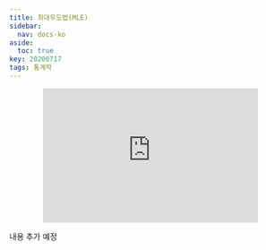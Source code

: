```yaml
---
title: 최대우도법(MLE)
sidebar:
  nav: docs-ko
aside:
  toc: true
key: 20200717
tags: 통계학
---
```


<style>
  @media screen and (max-width:500px){
    iframe {
        width: 80vw; 
        height: 50vw;
        background:white;  
    }
    .my_iframe {
        width: 80vw;
        height: 50vw;
        background: white;
    }
    .iframe_picApplet {
        width: 520px;
        height: 325px;
        background: white;
    }
  }

  @media screen and (min-width:500px){
    iframe {
        width: 40vw; 
        height: 25vw;
        background:white;  
    }
    .my_iframe {
        width: 35vw;
        height: 21.86vw;
        background: white;
    }
    .iframe_picApplet {
        width: 520px;
        height: 325px;
        background: white;
    }
  }


</style>

<p align = "center">
     <iframe src="https://angeloyeo.github.io/p5/2020-07-17-MLE_preview/" frameborder = "0"></iframe>
</p>

내용 추가 예정

